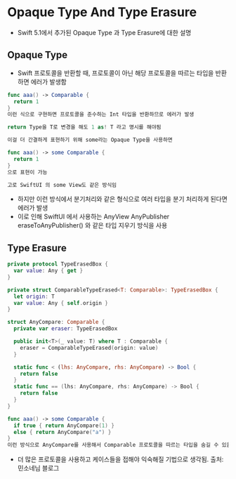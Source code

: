 # Opaque Type And Type Erasure
- Swift 5.1에서 추가된 Opaque Type 과 Type Erasure에 대한 설명

## Opaque Type
- Swift 프로토콜을 반환할 때, 프로토콜이 아닌 해당 프로토콜을 따르는 타입을 반환하면 에러가 발생함
```swift
func aaa() -> Comparable {
  return 1
}
이런 식으로 구현하면 프로토콜을 준수하는 Int 타입을 반환하므로 에러가 발생

return Type을 T로 변경을 해도 1 as! T 라고 명시를 해야됨

이걸 더 간결하게 표현하기 위해 some라는 Opaque Type을 사용하면 

func aaa() -> some Comparable {
  return 1
} 
으로 표현이 가능

고로 SwiftUI 의 some View도 같은 방식임
```
- 하지만 이런 방식에서 분기처리와 같은 형식으로 여러 타입을 분기 처리하게 된다면 에러가 발생
- 이로 인해 SwiftUI 에서 사용하는 AnyView AnyPublisher eraseToAnyPublisher() 와 같은 타입 지우기 방식을 사용

## Type Erasure

```swift
private protocol TypeErasedBox {
  var value: Any { get }
}

private struct ComparableTypeErased<T: Comparable>: TypeErasedBox {
  let origin: T
  var value: Any { self.origin }
}

struct AnyCompare: Comparable {
  private var eraser: TypeErasedBox

  public init<T>(_ value: T) where T : Comparable {
    eraser = ComparableTypeErased(origin: value)
  }

  static func < (lhs: AnyCompare, rhs: AnyCompare) -> Bool {
    return false
  }
  static func == (lhs: AnyCompare, rhs: AnyCompare) -> Bool {
    return false
  }
}

func aaa() -> some Comparable {
  if true { return AnyCompare(1) }
  else { return AnyCompare("a") }
}
이런 방식으로 AnyCompare를 사용해서 Comparable 프로토콜을 따르는 타입을 숨길 수 있음.
```

- 더 많은 프로토콜을 사용하고 케이스들을 접해야 익숙해질 기법으로 생각됨. 
출처: 민소네님 블로그


